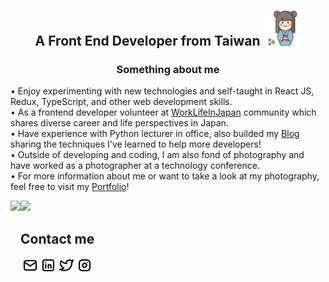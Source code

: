 
<h2 align="center">A Front End Developer from Taiwan
<img width="60" src="./img/favicon.jpg" />
</h2>


<h3 align="center">Something about me</h3>

• Enjoy experimenting with new technologies and self-taught in React JS, Redux, TypeScript, and other web development skills.<br> 
• As a frontend developer volunteer at [WorkLifeInJapan](https://www.worklifeinjapan.net/home/about-us) community which shares diverse career and life perspectives in Japan.<br>
• Have experience with Python lecturer in office, also builded my [Blog](https://anila.me/) sharing the techniques I've learned to help more developers!<br>
• Outside of developing and coding, I am also fond of photography and have worked as a photographer at a technology conference.<br>
• For more information about me or want to take a look at my photography, feel free to visit my [Portfolio](https://anilahsu.github.io/Portfolio/)!<br>

<div style="display: flex; justfly-content: center">
   <div>
    <picture>
        <source media="(prefers-color-scheme: dark)" srcset="https://github-readme-stats.vercel.app/api?username=anilahsu&count_private=true&show_icons=true&theme=graywhite&border_radius=20" />
        <img src="https://github-readme-stats.vercel.app/api?username=anilahsu&count_private=true&show_icons=true&theme=graywhite&border_radius=20" />
    </picture>
   </div>
   <div>
       <picture>
        <source media="(prefers-color-scheme: dark)" srcset="https://github-readme-streak-stats.herokuapp.com?user=anilahsu&theme=icegray&border_radius=20&border=dcdcdc" />
        <img src="https://github-readme-streak-stats.herokuapp.com?user=anilahsu&theme=icegray&border_radius=20&border=dcdcdc" />
    </picture>
   <div>
</div>

<h2 align="center">Contact me</h2>
<p align="center">
<a href="mailto:simple01281017@gmail.com" ><img width="25" src="./img/mail.svg" /></a>
<a href="https://www.linkedin.com/in/AnilaHsu" ><img width="25" src="./img/linkedin.svg" /></a>
<a href="https://twitter.com/AnilaHsu" ><img width="25" src="./img/twitter.svg" /></a>
<a href="https://www.instagram.com/anila_hsu/" ><img width="25" src="./img/instagram.svg" /></a>
</p>
